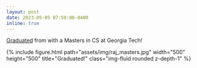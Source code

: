 ```yaml
---
layout: post
date: 2023-05-05 07:59:00-0400
inline: true
---
```

[Graduated](https://commencement.gatech.edu/graduate/masters/raj-sanjay-shah) from with a Masters in CS at Georgia Tech!
<div class="row">
    <div class="col-sm mt-3 mt-md-0">
        {% include figure.html path="assets/img/raj_masters.jpg" width="500" height="500" title="Graduated!" class="img-fluid rounded z-depth-1" %}
    </div>
</div>
<!-- ![alt text](https://github.com/Raj-Sanjay-Shah/raj-sanjay-shah.github.io/tree/master/assets/img/raj_masters.jpg) -->


